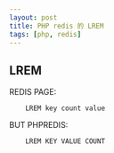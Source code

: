 ```yaml
---
layout: post
title: PHP redis 的 LREM
tags: [php, redis]
---
```


## LREM

REDIS PAGE:

````
    LREM key count value
````

BUT PHPREDIS:

````
    LREM KEY VALUE COUNT
````
